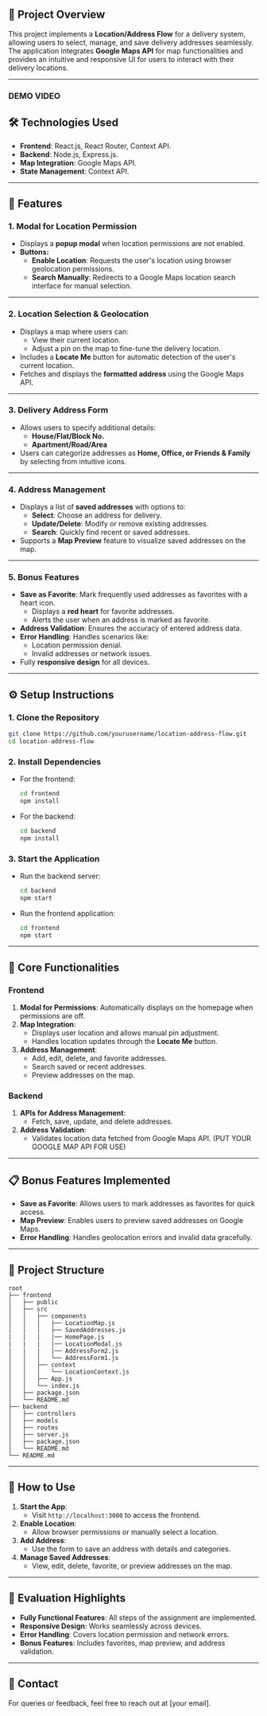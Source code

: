 
## 📌 **Project Overview**
This project implements a **Location/Address Flow** for a delivery system, allowing users to select, manage, and save delivery addresses seamlessly. The application integrates **Google Maps API** for map functionalities and provides an intuitive and responsive UI for users to interact with their delivery locations.

---


### **DEMO VIDEO**


## 🛠️ **Technologies Used**
- **Frontend**: React.js, React Router, Context API.
- **Backend**: Node.js, Express.js.
- **Map Integration**: Google Maps API.
- **State Management**: Context API.

---

## 🚀 **Features**

### **1. Modal for Location Permission**
- Displays a **popup modal** when location permissions are not enabled.
- **Buttons:**
  - **Enable Location**: Requests the user's location using browser geolocation permissions.
  - **Search Manually**: Redirects to a Google Maps location search interface for manual selection.

---

### **2. Location Selection & Geolocation**
- Displays a map where users can:
  - View their current location.
  - Adjust a pin on the map to fine-tune the delivery location.
- Includes a **Locate Me** button for automatic detection of the user's current location.
- Fetches and displays the **formatted address** using the Google Maps API.

---

### **3. Delivery Address Form**
- Allows users to specify additional details:
  - **House/Flat/Block No.**
  - **Apartment/Road/Area**
- Users can categorize addresses as **Home, Office, or Friends & Family** by selecting from intuitive icons.

---

### **4. Address Management**
- Displays a list of **saved addresses** with options to:
  - **Select**: Choose an address for delivery.
  - **Update/Delete**: Modify or remove existing addresses.
  - **Search**: Quickly find recent or saved addresses.
- Supports a **Map Preview** feature to visualize saved addresses on the map.

---

### **5. Bonus Features**
- **Save as Favorite**: Mark frequently used addresses as favorites with a heart icon.
  - Displays a **red heart** for favorite addresses.
  - Alerts the user when an address is marked as favorite.
- **Address Validation**: Ensures the accuracy of entered address data.
- **Error Handling**: Handles scenarios like:
  - Location permission denial.
  - Invalid addresses or network issues.
- Fully **responsive design** for all devices.

---

## ⚙️ **Setup Instructions**

### **1. Clone the Repository**
```bash
git clone https://github.com/yourusername/location-address-flow.git
cd location-address-flow
```

### **2. Install Dependencies**
- For the frontend:
  ```bash
  cd frontend
  npm install
  ```
- For the backend:
  ```bash
  cd backend
  npm install
  ```

### **3. Start the Application**
- Run the backend server:
  ```bash
  cd backend
  npm start
  ```
- Run the frontend application:
  ```bash
  cd frontend
  npm start
  ```

---

## 🔑 **Core Functionalities**

### **Frontend**
1. **Modal for Permissions**: Automatically displays on the homepage when permissions are off.
2. **Map Integration**:
   - Displays user location and allows manual pin adjustment.
   - Handles location updates through the **Locate Me** button.
3. **Address Management**:
   - Add, edit, delete, and favorite addresses.
   - Search saved or recent addresses.
   - Preview addresses on the map.

### **Backend**
1. **APIs for Address Management**:
   - Fetch, save, update, and delete addresses.
2. **Address Validation**:
   - Validates location data fetched from Google Maps API. (PUT YOUR GOOGLE MAP API FOR USE)

---

## 📋 **Bonus Features Implemented**
- **Save as Favorite**: Allows users to mark addresses as favorites for quick access.
- **Map Preview**: Enables users to preview saved addresses on Google Maps.
- **Error Handling**: Handles geolocation errors and invalid data gracefully.

---

## 📂 **Project Structure**
```
root
├── frontend
│   ├── public
│   ├── src
│   │   ├── components
│   │   │   ├── LocationMap.js
│   │   │   ├── SavedAddresses.js
|   |   |   |── HomePage.js
|   |   |   |── LocationModal.js
|   |   |   |── AddressForm2.js
│   │   │   └── AddressForm1.js
│   │   ├── context
│   │   │   └── LocationContext.js
│   │   ├── App.js
│   │   └── index.js
│   ├── package.json
│   └── README.md
├── backend
│   ├── controllers
│   ├── models
│   ├── routes
│   ├── server.js
│   ├── package.json
│   └── README.md
└── README.md
```

---

## 🌟 **How to Use**
1. **Start the App**:
   - Visit `http://localhost:3000` to access the frontend.
2. **Enable Location**:
   - Allow browser permissions or manually select a location.
3. **Add Address**:
   - Use the form to save an address with details and categories.
4. **Manage Saved Addresses**:
   - View, edit, delete, favorite, or preview addresses on the map.

---

## 📝 **Evaluation Highlights**
- **Fully Functional Features**: All steps of the assignment are implemented.
- **Responsive Design**: Works seamlessly across devices.
- **Error Handling**: Covers location permission and network errors.
- **Bonus Features**: Includes favorites, map preview, and address validation.

---

## 📧 **Contact**
For queries or feedback, feel free to reach out at [your email].

